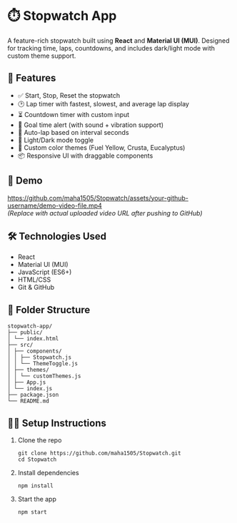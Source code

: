 # ⏱️ Stopwatch App

A feature-rich stopwatch built using **React** and **Material UI (MUI)**. Designed for tracking time, laps, countdowns, and includes dark/light mode with custom theme support.

## 🚀 Features

- ✅ Start, Stop, Reset the stopwatch
- 🕑 Lap timer with fastest, slowest, and average lap display
- ⏳ Countdown timer with custom input
- 🎯 Goal time alert (with sound + vibration support)
- 🔁 Auto-lap based on interval seconds
- 🌙 Light/Dark mode toggle
- 🎨 Custom color themes (Fuel Yellow, Crusta, Eucalyptus)
- 📦 Responsive UI with draggable components

## 📸 Demo

https://github.com/maha1505/Stopwatch/assets/your-github-username/demo-video-file.mp4  
*(Replace with actual uploaded video URL after pushing to GitHub)*

## 🛠️ Technologies Used

- React
- Material UI (MUI)
- JavaScript (ES6+)
- HTML/CSS
- Git & GitHub

## 📁 Folder Structure
```
stopwatch-app/
├── public/
│ └── index.html
├── src/
│ ├── components/
│ │ ├── Stopwatch.js
│ │ └── ThemeToggle.js
│ ├── themes/
│ │ └── customThemes.js
│ ├── App.js
│ └── index.js
├── package.json
└── README.md
```
## 🧑‍💻 Setup Instructions

1. Clone the repo  
   ```
   git clone https://github.com/maha1505/Stopwatch.git
   cd Stopwatch
   ```
2. Install dependencies
   ```
   npm install
   ```
4. Start the app
   ```
   npm start
   ```
